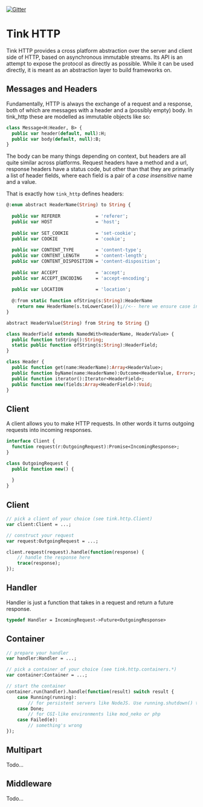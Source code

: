 [![Gitter](https://img.shields.io/gitter/room/nwjs/nw.js.svg?maxAge=2592000)](https://gitter.im/haxetink/public)

# Tink HTTP

Tink HTTP provides a cross platform abstraction over the server and client side of HTTP, based on asynchronous immutable streams. Its API is an attempt to expose the protocol as directly as possible. While it can be used directly, it is meant as an abstraction layer to build frameworks on.

## Messages and Headers

Fundamentally, HTTP is always the exchange of a request and a response, both of which are messages with a header and a (possibly empty) body. In tink_http these are modelled as immutable objects like so:

```haxe
class Message<H:Header, B> {
  public var header(default, null):H;
  public var body(default, null):B;   
}
```

The body can be many things depending on context, but headers are all quite similar across platforms. Request headers have a method and a url, response headers have a status code, but other than that they are primarily a list of header fields, where each field is a pair of a *case insensitive* name and a value.

That is exactly how `tink_http` defines headers:

```haxe
@:enum abstract HeaderName(String) to String {
  
  public var REFERER             = 'referer';
  public var HOST                = 'host';
  
  public var SET_COOKIE          = 'set-cookie';
  public var COOKIE              = 'cookie';
  
  public var CONTENT_TYPE        = 'content-type';
  public var CONTENT_LENGTH      = 'content-length';
  public var CONTENT_DISPOSITION = 'content-disposition';
  
  public var ACCEPT              = 'accept';
  public var ACCEPT_ENCODING     = 'accept-encoding';
  
  public var LOCATION            = 'location';
  
  @:from static function ofString(s:String):HeaderName
    return new HeaderName(s.toLowerCase());//<-- here we ensure case insensitive header treatment
} 

abstract HeaderValue(String) from String to String {}

class HeaderField extends NamedWith<HeaderName, HeaderValue> {
  public function toString():String;    
  static public function ofString(s:String):HeaderField;
}

class Header {
  public function get(name:HeaderName):Array<HeaderValue>;
  public function byName(name:HeaderName):Outcome<HeaderValue, Error>;
  public function iterator():Iterator<HeaderField>;
  public function new(fields:Array<HeaderField>):Void;
}
```


## Client

A client allows you to make HTTP requests. In other words it turns outgoing requests into incoming responses.

```haxe
interface Client {
  function request(r:OutgoingRequest):Promise<IncomingResponse>;
}

class OutgoingRequest {
  public function new() {
	
  }
}
```

## Client

```haxe
// pick a client of your choice (see tink.http.Client)
var client:Client = ...;

// construct your request
var request:OutgoingRequest = ...;

client.request(request).handle(function(response) {
	// handle the response here
	trace(response);
});
```

## Handler

Handler is just a function that takes in a request and return a future response.

```haxe
typedef Handler = IncomingRequest->Future<OutgoingResponse>
```

## Container

```haxe
// prepare your handler
var handler:Handler = ...;

// pick a container of your choice (see tink.http.containers.*)
var container:Container = ...;

// start the container
container.run(handler).handle(function(result) switch result {
	case Running(running):
		// for persistent servers like NodeJS. Use running.shutdown() to shutdown the server.
	case Done;
		// for CGI-like environments like mod_neko or php
	case Failed(e):
		// something's wrong
});
```

## Multipart

Todo...

## Middleware

Todo...
